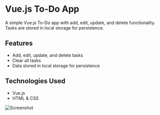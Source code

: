 # Vue.js To-Do App

A simple Vue.js To-Do app with add, edit, update, and delete functionality. Tasks are stored in local storage for persistence.

## Features
- Add, edit, update, and delete tasks
- Clear all tasks
- Data stored in local storage for persistence

## Technologies Used
- Vue.js
- HTML & CSS

![Screenshot](screenshot.png)
